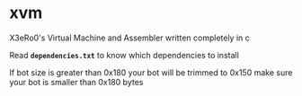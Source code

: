 # xvm
X3eRo0's Virtual Machine and Assembler written completely in c

Read **`dependencies.txt`** to know which dependencies to install

If bot size is greater than 0x180 your bot will be trimmed to 0x150
make sure your bot is smaller than 0x180 bytes
